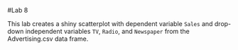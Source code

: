 #Lab 8

This lab creates a shiny scatterplot with dependent variable `Sales` and drop-down independent variables `TV`, `Radio`, and `Newspaper` from the Advertising.csv data frame.